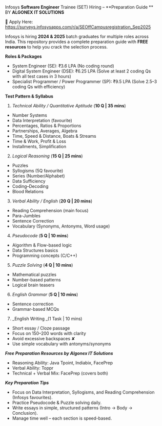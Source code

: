 Infosys **Software Engineer** Trainee (SET) Hiring – **Preparation Guide ** BY **ALGONEX IT SOLUTIONS**

📌 Apply Here: https://surveys.infosysapps.com/r/a/SEOffCampusregistration_Sep2025

Infosys is hiring **2024 & 2025** batch graduates for multiple roles across India.
This repository provides a complete preparation guide with **FREE resources** to help you crack the selection process.

**Roles & Packages**
- System Engineer (SE): ₹3.6 LPA (No coding round)
- Digital System Engineer (DSE): ₹6.25 LPA (Solve at least 2 coding Qs with all test cases in 3 hours)
- Specialist Programmer / Power Programmer (SP): ₹9.5 LPA (Solve 2.5–3 coding Qs with efficiency)

**Test Pattern & Syllabus**

1. _Technical Ability / Quantitative Aptitude_ (**10 Q | 35 mins**)
- Number Systems
- Data Interpretation (favourite)
- Percentages, Ratios & Proportions
- Partnerships, Averages, Algebra
- Time, Speed & Distance, Boats & Streams
- Time & Work, Profit & Loss
- Installments, Simplification

2. _Logical Reasoning_ (**15 Q | 25 mins**)
- Puzzles
- Syllogisms (5Q favourite)
- Series (Number/Alphabet)
- Data Sufficiency
- Coding–Decoding
- Blood Relations

3. _Verbal Ability / English_ (**20 Q | 20 mins**)
- Reading Comprehension (main focus)
- Para-Jumbles
- Sentence Correction
- Vocabulary (Synonyms, Antonyms, Word usage)

4. _Pseudocode_ (**5 Q | 10 mins**)
- Algorithm & Flow-based logic
- Data Structures basics
- Programming concepts (C/C++)

5. _Puzzle Solving_ (**4 Q | 10 mins**)
- Mathematical puzzles
- Number-based patterns
- Logical brain teasers

6. _English Grammar_ (**5 Q | 10 mins**)
- Sentence correction
- Grammar-based MCQs

7. _English Writing _(1 Task | 10 mins)
- Short essay / Cloze passage
- Focus on 150–200 words with clarity
- Avoid excessive backspaces ✘
- Use simple vocabulary with antonyms/synonyms

_**Free Preparation Resources by Algonex IT Solutions**_
- Reasoning Ability: Java Tpoint, Indiabix, FacePrep
- Verbal Ability: Toppr
- Technical + Verbal Mix: FacePrep (covers both)

_**Key Preparation Tips**_
- Focus on Data Interpretation, Syllogisms, and Reading Comprehension (Infosys favourites).
- Practice Pseudocode & Puzzle solving daily.
- Write essays in simple, structured patterns (Intro → Body → Conclusion).
- Manage time well – each section is speed-based.
